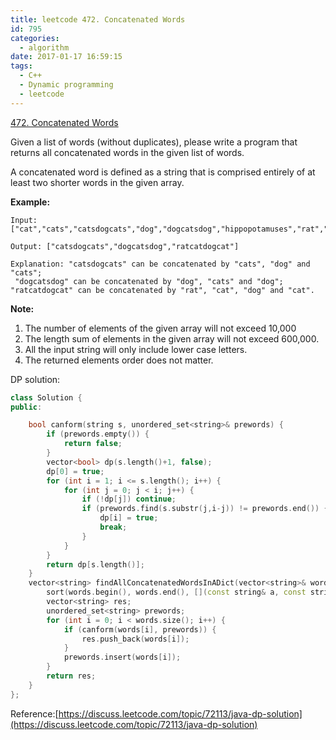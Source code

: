 ```yaml
---
title: leetcode 472. Concatenated Words
id: 795
categories:
  - algorithm
date: 2017-01-17 16:59:15
tags:
  - C++
  - Dynamic programming
  - leetcode
---
```


[472\. Concatenated Words](https://leetcode.com/problems/concatenated-words/)

Given a list of words (without duplicates), please write a program that returns all concatenated words in the given list of words.

A concatenated word is defined as a string that is comprised entirely of at least two shorter words in the given array.

**Example:**

    Input: ["cat","cats","catsdogcats","dog","dogcatsdog","hippopotamuses","rat","ratcatdogcat"]

    Output: ["catsdogcats","dogcatsdog","ratcatdogcat"]

    Explanation: "catsdogcats" can be concatenated by "cats", "dog" and "cats"; 
     "dogcatsdog" can be concatenated by "dog", "cats" and "dog"; 
    "ratcatdogcat" can be concatenated by "rat", "cat", "dog" and "cat".

**Note:**

1.  The number of elements of the given array will not exceed 10,000   
2.  The length sum of elements in the given array will not exceed 600,000.  
3.  All the input string will only include lower case letters.  
4.  The returned elements order does not matter.  

DP solution:



``` cpp
class Solution {
public:

    bool canform(string s, unordered_set<string>& prewords) {
        if (prewords.empty()) {
            return false;
        }
        vector<bool> dp(s.length()+1, false);
        dp[0] = true;
        for (int i = 1; i <= s.length(); i++) {
            for (int j = 0; j < i; j++) {
                if (!dp[j]) continue;
                if (prewords.find(s.substr(j,i-j)) != prewords.end()) {
                    dp[i] = true;
                    break;
                }
            }
        }
        return dp[s.length()];
    }
    vector<string> findAllConcatenatedWordsInADict(vector<string>& words) {
        sort(words.begin(), words.end(), [](const string& a, const string& b)->bool{ return a.length() < b.length();});
        vector<string> res;
        unordered_set<string> prewords;
        for (int i = 0; i < words.size(); i++) {
            if (canform(words[i], prewords)) {
                res.push_back(words[i]);
            }
            prewords.insert(words[i]);
        }
        return res;
    }
};
```

Reference:[https://discuss.leetcode.com/topic/72113/java-dp-solution](https://discuss.leetcode.com/topic/72113/java-dp-solution)